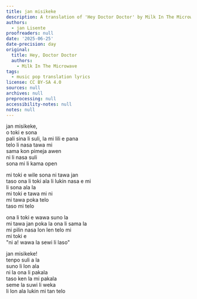 ```yaml
---
title: jan misikeke
description: A translation of 'Hey Doctor Doctor' by Milk In The Microwave in Toki Pona.
authors:
  - jan Lisente
proofreaders: null
date: '2025-06-25'
date-precision: day
original:
  title: Hey, Doctor Doctor
  authors:
    - Milk In The Microwave
tags:
  - music pop translation lyrics
license: CC BY-SA 4.0
sources: null
archives: null
preprocessing: null
accessibility-notes: null
notes: null
---
```


jan misikeke,  
o toki e sona  
pali sina li suli, la mi lili e pana  
telo li nasa tawa mi  
sama kon pimeja awen  
ni li nasa suli  
sona mi li kama open

mi toki e wile sona ni tawa jan  
taso ona li toki ala li lukin nasa e mi  
li sona ala la  
mi toki e tawa mi ni  
mi tawa poka telo  
taso mi telo

ona li toki e wawa suno la  
mi tawa jan poka la ona li sama la  
mi pilin nasa lon len telo mi  
mi toki e  
"ni a! wawa la sewi li laso"

jan misikeke!  
tenpo suli a la  
suno li lon ala  
ni la ona li pakala  
taso ken la mi pakala  
seme la suwi li weka  
li lon ala lukin mi tan telo
